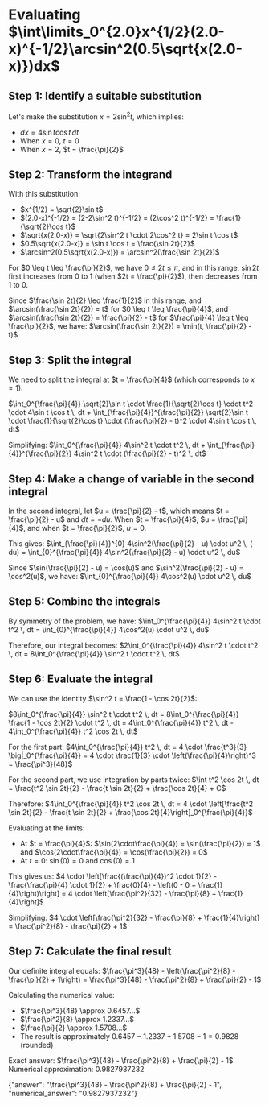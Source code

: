 # Evaluating $\int\limits_0^{2.0}x^{1/2}(2.0-x)^{-1/2}\arcsin^2(0.5\sqrt{x(2.0-x)})dx$

## Step 1: Identify a suitable substitution

Let's make the substitution $x = 2\sin^2 t$, which implies:
- $dx = 4\sin t \cos t \, dt$
- When $x = 0$, $t = 0$
- When $x = 2$, $t = \frac{\pi}{2}$

## Step 2: Transform the integrand

With this substitution:
- $x^{1/2} = \sqrt{2}\sin t$
- $(2.0-x)^{-1/2} = (2-2\sin^2 t)^{-1/2} = (2\cos^2 t)^{-1/2} = \frac{1}{\sqrt{2}\cos t}$
- $\sqrt{x(2.0-x)} = \sqrt{2\sin^2 t \cdot 2\cos^2 t} = 2\sin t \cos t$
- $0.5\sqrt{x(2.0-x)} = \sin t \cos t = \frac{\sin 2t}{2}$
- $\arcsin^2(0.5\sqrt{x(2.0-x)}) = \arcsin^2(\frac{\sin 2t}{2})$

For $0 \leq t \leq \frac{\pi}{2}$, we have $0 \leq 2t \leq \pi$, and in this range, $\sin 2t$ first increases from 0 to 1 (when $2t = \frac{\pi}{2}$), then decreases from 1 to 0.

Since $\frac{\sin 2t}{2} \leq \frac{1}{2}$ in this range, and $\arcsin(\frac{\sin 2t}{2}) = t$ for $0 \leq t \leq \frac{\pi}{4}$, and $\arcsin(\frac{\sin 2t}{2}) = \frac{\pi}{2} - t$ for $\frac{\pi}{4} \leq t \leq \frac{\pi}{2}$, we have:
$\arcsin(\frac{\sin 2t}{2}) = \min(t, \frac{\pi}{2} - t)$

## Step 3: Split the integral

We need to split the integral at $t = \frac{\pi}{4}$ (which corresponds to $x = 1$):

$\int_0^{\frac{\pi}{4}} \sqrt{2}\sin t \cdot \frac{1}{\sqrt{2}\cos t} \cdot t^2 \cdot 4\sin t \cos t \, dt + \int_{\frac{\pi}{4}}^{\frac{\pi}{2}} \sqrt{2}\sin t \cdot \frac{1}{\sqrt{2}\cos t} \cdot (\frac{\pi}{2} - t)^2 \cdot 4\sin t \cos t \, dt$

Simplifying:
$\int_0^{\frac{\pi}{4}} 4\sin^2 t \cdot t^2 \, dt + \int_{\frac{\pi}{4}}^{\frac{\pi}{2}} 4\sin^2 t \cdot (\frac{\pi}{2} - t)^2 \, dt$

## Step 4: Make a change of variable in the second integral

In the second integral, let $u = \frac{\pi}{2} - t$, which means $t = \frac{\pi}{2} - u$ and $dt = -du$.
When $t = \frac{\pi}{4}$, $u = \frac{\pi}{4}$, and when $t = \frac{\pi}{2}$, $u = 0$.

This gives:
$\int_{\frac{\pi}{4}}^{0} 4\sin^2(\frac{\pi}{2} - u) \cdot u^2 \, (-du) = \int_{0}^{\frac{\pi}{4}} 4\sin^2(\frac{\pi}{2} - u) \cdot u^2 \, du$

Since $\sin(\frac{\pi}{2} - u) = \cos(u)$ and $\sin^2(\frac{\pi}{2} - u) = \cos^2(u)$, we have:
$\int_{0}^{\frac{\pi}{4}} 4\cos^2(u) \cdot u^2 \, du$

## Step 5: Combine the integrals

By symmetry of the problem, we have:
$\int_0^{\frac{\pi}{4}} 4\sin^2 t \cdot t^2 \, dt = \int_{0}^{\frac{\pi}{4}} 4\cos^2(u) \cdot u^2 \, du$

Therefore, our integral becomes:
$2\int_0^{\frac{\pi}{4}} 4\sin^2 t \cdot t^2 \, dt = 8\int_0^{\frac{\pi}{4}} \sin^2 t \cdot t^2 \, dt$

## Step 6: Evaluate the integral

We can use the identity $\sin^2 t = \frac{1 - \cos 2t}{2}$:

$8\int_0^{\frac{\pi}{4}} \sin^2 t \cdot t^2 \, dt = 8\int_0^{\frac{\pi}{4}} \frac{1 - \cos 2t}{2} \cdot t^2 \, dt = 4\int_0^{\frac{\pi}{4}} t^2 \, dt - 4\int_0^{\frac{\pi}{4}} t^2 \cos 2t \, dt$

For the first part:
$4\int_0^{\frac{\pi}{4}} t^2 \, dt = 4 \cdot \frac{t^3}{3} \big|_0^{\frac{\pi}{4}} = 4 \cdot \frac{1}{3} \cdot \left(\frac{\pi}{4}\right)^3 = \frac{\pi^3}{48}$

For the second part, we use integration by parts twice:
$\int t^2 \cos 2t \, dt = \frac{t^2 \sin 2t}{2} - \frac{t \sin 2t}{2} + \frac{\cos 2t}{4} + C$

Therefore:
$4\int_0^{\frac{\pi}{4}} t^2 \cos 2t \, dt = 4 \cdot \left[\frac{t^2 \sin 2t}{2} - \frac{t \sin 2t}{2} + \frac{\cos 2t}{4}\right]_0^{\frac{\pi}{4}}$

Evaluating at the limits:
- At $t = \frac{\pi}{4}$: $\sin(2\cdot\frac{\pi}{4}) = \sin(\frac{\pi}{2}) = 1$ and $\cos(2\cdot\frac{\pi}{4}) = \cos(\frac{\pi}{2}) = 0$
- At $t = 0$: $\sin(0) = 0$ and $\cos(0) = 1$

This gives us:
$4 \cdot \left[\frac{(\frac{\pi}{4})^2 \cdot 1}{2} - \frac{\frac{\pi}{4} \cdot 1}{2} + \frac{0}{4} - \left(0 - 0 + \frac{1}{4}\right)\right] = 4 \cdot \left[\frac{\pi^2}{32} - \frac{\pi}{8} + \frac{1}{4}\right]$

Simplifying:
$4 \cdot \left[\frac{\pi^2}{32} - \frac{\pi}{8} + \frac{1}{4}\right] = \frac{\pi^2}{8} - \frac{\pi}{2} + 1$

## Step 7: Calculate the final result

Our definite integral equals:
$\frac{\pi^3}{48} - \left(\frac{\pi^2}{8} - \frac{\pi}{2} + 1\right) = \frac{\pi^3}{48} - \frac{\pi^2}{8} + \frac{\pi}{2} - 1$

Calculating the numerical value:
- $\frac{\pi^3}{48} \approx 0.6457...$
- $\frac{\pi^2}{8} \approx 1.2337...$
- $\frac{\pi}{2} \approx 1.5708...$
- The result is approximately $0.6457 - 1.2337 + 1.5708 - 1 = 0.9828$ (rounded)

Exact answer: $\frac{\pi^3}{48} - \frac{\pi^2}{8} + \frac{\pi}{2} - 1$
Numerical approximation: $0.9827937232$

{"answer": "\\frac{\\pi^3}{48} - \\frac{\\pi^2}{8} + \\frac{\\pi}{2} - 1", "numerical_answer": "0.9827937232"}